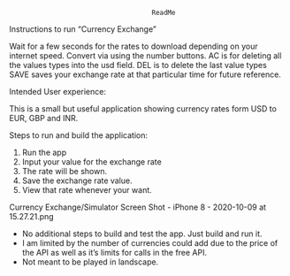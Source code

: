 


                                        ReadMe


Instructions to run “Currency Exchange”

 Wait for a few seconds for the rates to download depending on your internet speed.
 Convert via using the number buttons.
 AC is for deleting all the values types into the usd field.
 DEL is to delete the last value types
 SAVE saves your exchange rate at that particular time for future reference.
 
Intended User experience:

This is a small but useful application showing currency rates form USD to EUR, GBP and INR.

Steps to run and build the application:

1. Run the app
2. Input your value for the exchange rate
3. The rate will be shown.
4. Save the exchange rate value.
5. View that rate whenever your want.

Currency Exchange/Simulator Screen Shot - iPhone 8 - 2020-10-09 at 15.27.21.png

* No additional steps to build and test the app. Just build and run it.
* I am limited by the number of currencies could add due to the price of the API as well
  as it’s limits for calls in the free API.
* Not meant to be played in landscape.

